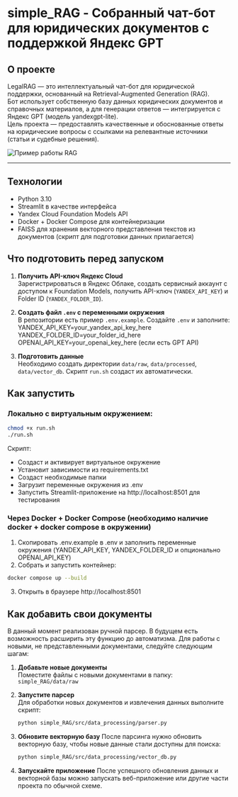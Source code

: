 # simple_RAG - Собранный чат-бот для юридических документов с поддержкой Яндекс GPT

## О проекте
LegalRAG — это интеллектуальный чат-бот для юридической поддержки, основанный на Retrieval-Augmented Generation (RAG).  
Бот использует собственную базу данных юридических документов и справочных материалов, а для генерации ответов — интегрируется с Яндекс GPT (модель yandexgpt-lite).  
Цель проекта — предоставлять качественные и обоснованные ответы на юридические вопросы с ссылками на релевантные источники (статьи и судебные решения).

![Пример работы RAG](src/web/assets/rag_demo.gif)

---

## Технологии

- Python 3.10
- Streamlit в качестве интерфейса
- Yandex Cloud Foundation Models API
- Docker + Docker Compose для контейнеризации
- FAISS для хранения векторного представления текстов из документов (скрипт для подготовки данных прилагается)

## Что подготовить перед запуском

1. **Получить API-ключ Яндекс Cloud**  
   Зарегистрироваться в Яндекс Облаке, создать сервисный аккаунт с доступом к Foundation Models, получить API-ключ (`YANDEX_API_KEY`) и Folder ID (`YANDEX_FOLDER_ID`).

2. **Создать файл `.env` с переменными окружения**  
   В репозитории есть пример `.env.example`. Создайте `.env` и заполните:
   YANDEX_API_KEY=your_yandex_api_key_here
   YANDEX_FOLDER_ID=your_folder_id_here
   OPENAI_API_KEY=your_openai_key_here (если есть GPT API)

3. **Подготовить данные**  
   Необходимо создать директории `data/raw`, `data/processed`, `data/vector_db`. Скрипт `run.sh` создаст их автоматически.

## Как запустить
### Локально с виртуальным окружением:
```bash
chmod +x run.sh
./run.sh
```
Скрипт:
- Создаст и активирует виртуальное окружение
- Установит зависимости из requirements.txt
- Создаст необходимые папки
- Загрузит переменные окружения из .env
- Запустить Streamlit-приложение на http://localhost:8501 для тестирования

### Через Docker + Docker Compose (необходимо наличие docker + docker compose в окружении)
1. Скопировать .env.example в .env и заполнить переменные окружения (YANDEX_API_KEY, YANDEX_FOLDER_ID и опционально OPENAI_API_KEY)
2. Собрать и запустить контейнер:
```bash
docker compose up --build
```
3. Открыть в браузере http://localhost:8501

## Как добавить свои документы
В данный момент реализован ручной парсер. В будущем есть возможность расширить эту функцию до автоматизма.
Для работы с новыми, не представленными документами, следуйте следующим шагам:
1. **Добавьте новые документы**  
   Поместите файлы с новыми документами в папку:  
   `simple_RAG/data/raw`

2. **Запустите парсер**  
   Для обработки новых документов и извлечения данных выполните скрипт:  
   ```bash
   python simple_RAG/src/data_processing/parser.py
   ```
3. **Обновите векторную базу**
   После парсинга нужно обновить векторную базу, чтобы новые данные стали доступны для поиска:
   ```bash
   python simple_RAG/src/data_processing/vector_db.py
   ```
4. **Запускайте приложение**
   После успешного обновления данных и векторной базы можно запускать веб-приложение или другие части проекта по обычной схеме.
   

